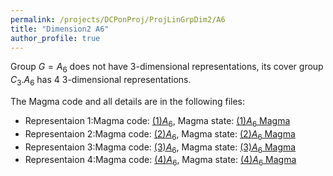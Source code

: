 ```yaml
---
permalink: /projects/DCPonProj/ProjLinGrpDim2/A6
title: "Dimension2 A6"
author_profile: true
---
```


Group $G=A_6$ does not have 3-dimensional representations, its cover group $C_3.A_6$ has 4 3-dimensional representations.

The Magma code and all details are in the following files:
* Representaion 1:Magma code: <a href="http://kaiqi-yang1994.github.io/files/DCPonProj/(1)Dimension3 A6.txt" target="_blank" rel="noopener noreferrer">$(1)A_6$</a>, Magma state: <a href="https://kaiqi-yang1994.github.io/files/DCPonProj/Dim2A61" download>$(1)A_6$ Magma</a>
* Representaion 2:Magma code: <a href="http://kaiqi-yang1994.github.io/files/DCPonProj/(2)Dimension3 A6.txt" target="_blank" rel="noopener noreferrer">$(2)A_6$</a>, Magma state: <a href="https://kaiqi-yang1994.github.io/files/DCPonProj/Dim2A62" download>$(2)A_6$ Magma</a> 
* Representaion 3:Magma code: <a href="http://kaiqi-yang1994.github.io/files/DCPonProj/(3)Dimension3 A6.txt" target="_blank" rel="noopener noreferrer">$(3)A_6$</a>, Magma state: <a href="https://kaiqi-yang1994.github.io/files/DCPonProj/Dim2A63" download>$(3)A_6$ Magma</a> 
* Representaion 4:Magma code: <a href="http://kaiqi-yang1994.github.io/files/DCPonProj/(4)Dimension3 A6.txt" target="_blank" rel="noopener noreferrer">$(4)A_6$</a>, Magma state: <a href="https://kaiqi-yang1994.github.io/files/DCPonProj/Dim2A64" download>$(4)A_6$ Magma</a> 